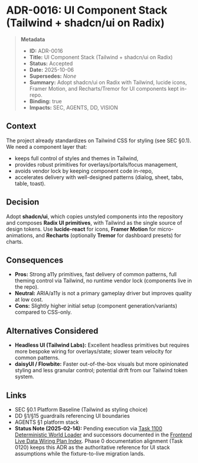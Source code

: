 # ADR-0016: UI Component Stack (Tailwind + shadcn/ui on Radix)

> **Metadata**
>
> - **ID:** ADR-0016
> - **Title:** UI Component Stack (Tailwind + shadcn/ui on Radix)
> - **Status:** Accepted
> - **Date:** 2025-10-06
> - **Supersedes:** _None_
> - **Summary:** Adopt shadcn/ui on Radix with Tailwind, lucide icons, Framer Motion, and Recharts/Tremor for UI components kept in-repo.
> - **Binding:** true
> - **Impacts:** SEC, AGENTS, DD, VISION

## Context

The project already standardizes on Tailwind CSS for styling (see SEC §0.1). We need a component layer that:

- keeps full control of styles and themes in Tailwind,
- provides robust primitives for overlays/portals/focus management,
- avoids vendor lock by keeping component code in-repo,
- accelerates delivery with well-designed patterns (dialog, sheet, tabs, table, toast).

## Decision

Adopt **shadcn/ui**, which copies unstyled components into the repository and composes **Radix UI primitives**, with Tailwind as the single source of design tokens. Use **lucide-react** for icons, **Framer Motion** for micro-animations, and **Recharts** (optionally **Tremor** for dashboard presets) for charts.

## Consequences

- **Pros:** Strong a11y primitives, fast delivery of common patterns, full theming control via Tailwind, no runtime vendor lock (components live in the repo).
- **Neutral:** ARIA/a11y is not a primary gameplay driver but improves quality at low cost.
- **Cons:** Slightly higher initial setup (component generation/variants) compared to CSS-only.

## Alternatives Considered

- **Headless UI (Tailwind Labs):** Excellent headless primitives but requires more bespoke wiring for overlays/state; slower team velocity for common patterns.
- **daisyUI / Flowbite:** Faster out-of-the-box visuals but more opinionated styling and less granular control; potential drift from our Tailwind token system.

## Links

- SEC §0.1 Platform Baseline (Tailwind as styling choice)
- DD §1/§15 guardrails referencing UI boundaries
- AGENTS §1 platform stack
- **Status Note (2025-02-14):** Pending execution via [Task 1100 Deterministic World Loader](../tasks/ui/1100-deterministic-world-loader.md)
  and successors documented in the [Frontend Live Data Wiring Plan Index](../tasks/ui/_plan/0000-plan-index.md). Phase 0
  documentation alignment (Task 0120) keeps this ADR as the authoritative reference for UI stack assumptions while the
  fixture-to-live migration lands.
